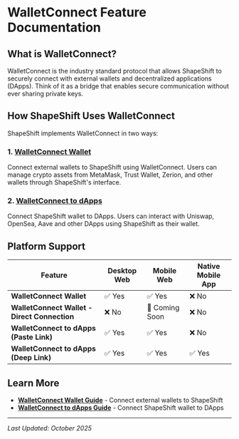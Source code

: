 # WalletConnect Feature Documentation

## What is WalletConnect?

WalletConnect is the industry standard protocol that allows ShapeShift to securely connect with external wallets and decentralized applications (DApps). Think of it as a bridge that enables secure communication without ever sharing private keys.

## How ShapeShift Uses WalletConnect

ShapeShift implements WalletConnect in two ways:

### 1. [WalletConnect Wallet](./walletconnect-wallet.md)
Connect external wallets to ShapeShift using WalletConnect. Users can manage crypto assets from MetaMask, Trust Wallet, Zerion, and other wallets through ShapeShift's interface.

### 2. [WalletConnect to dApps](./walletconnect-dapps.md)
Connect ShapeShift wallet to DApps. Users can interact with Uniswap, OpenSea, Aave and other DApps using ShapeShift as their wallet.

## Platform Support

| Feature | Desktop Web | Mobile Web | Native Mobile App |
|---------|------------|------------|-------------------|
| **WalletConnect Wallet** | ✅ Yes | ✅ Yes | ❌ No |
| **WalletConnect Wallet - Direct Connection** | ❌ No | 🚧 Coming Soon | ❌ No |
| **WalletConnect to dApps (Paste Link)** | ✅ Yes | ✅ Yes | ❌ No |
| **WalletConnect to dApps (Deep Link)** | ✅ Yes | ✅ Yes | ✅ Yes |

## Learn More

- **[WalletConnect Wallet Guide](./walletconnect-wallet.md)** - Connect external wallets to ShapeShift
- **[WalletConnect to dApps Guide](./walletconnect-dapps.md)** - Connect ShapeShift wallet to DApps

---

*Last Updated: October 2025*